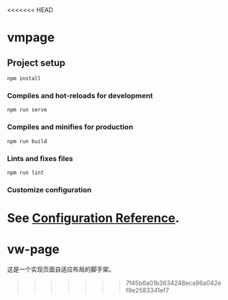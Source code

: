 <<<<<<< HEAD
# vmpage

## Project setup
```
npm install
```

### Compiles and hot-reloads for development
```
npm run serve
```

### Compiles and minifies for production
```
npm run build
```

### Lints and fixes files
```
npm run lint
```

### Customize configuration
See [Configuration Reference](https://cli.vuejs.org/config/).
=======
# vw-page
这是一个实现页面自适应布局的脚手架。
>>>>>>> 7f45b6a01b3634248eca96a042ef9e2583341ef7
